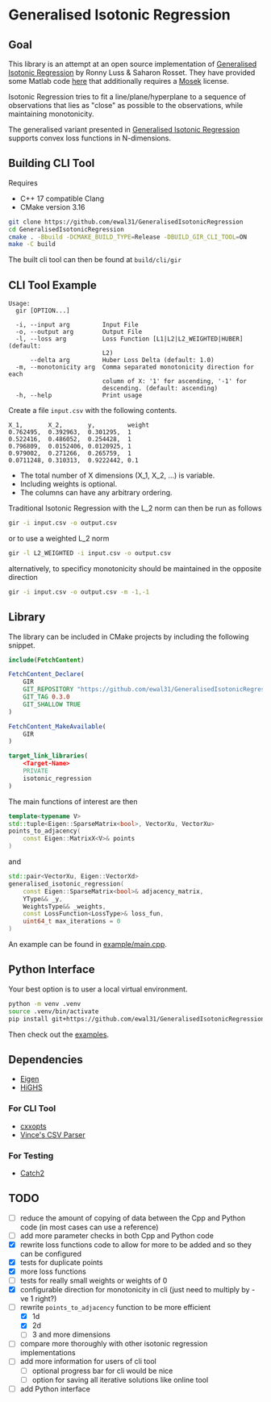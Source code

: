 # Generalised Isotonic Regression

## Goal

This library is an attempt at an open source implementation of [Generalised Isotonic Regression](https://arxiv.org/abs/1104.1779) by
Ronny Luss & Saharon Rosset. They have provided some Matlab code [here](https://www.tandfonline.com/doi/suppl/10.1080/10618600.2012.741550?scroll=top)
that additionally requires a [Mosek](https://www.mosek.com/) license.

Isotonic Regression tries to fit a line/plane/hyperplane to a sequence of observations that lies as "close" as possible
to the observations, while maintaining monotonicity.

The generalised variant presented in [Generalised Isotonic Regression](https://arxiv.org/abs/1104.1779) supports
convex loss functions in N-dimensions.

## Building CLI Tool

Requires

* C++ 17 compatible Clang
* CMake version 3.16

```bash
git clone https://github.com/ewal31/GeneralisedIsotonicRegression
cd GeneralisedIsotonicRegression
cmake . -Bbuild -DCMAKE_BUILD_TYPE=Release -DBUILD_GIR_CLI_TOOL=ON
make -C build
```

The built cli tool can then be found at `build/cli/gir`

## CLI Tool Example

```
Usage:
  gir [OPTION...]

  -i, --input arg         Input File
  -o, --output arg        Output File
  -l, --loss arg          Loss Function [L1|L2|L2_WEIGHTED|HUBER] (default:
                          L2)
      --delta arg         Huber Loss Delta (default: 1.0)
  -m, --monotonicity arg  Comma separated monotonicity direction for each
                          column of X: '1' for ascending, '-1' for
                          descending. (default: ascending)
  -h, --help              Print usage
```

Create a file `input.csv` with the following contents.

```
X_1,       X_2,       y,         weight
0.762495,  0.392963,  0.301295,  1
0.522416,  0.486052,  0.254428,  1
0.796809,  0.0152406, 0.0120925, 1
0.979002,  0.271266,  0.265759,  1
0.0711248, 0.310313,  0.9222442, 0.1
```

* The total number of X dimensions (X\_1, X\_2, ...) is variable.
* Including weights is optional.
* The columns can have any arbitrary ordering.

Traditional Isotonic Regression with the L\_2 norm can then be run as follows

```bash
gir -i input.csv -o output.csv
```

or to use a weighted L\_2 norm

```bash
gir -l L2_WEIGHTED -i input.csv -o output.csv
```

alternatively, to specificy monotonicity should be maintained in the opposite
direction

```bash
gir -i input.csv -o output.csv -m -1,-1
```

## Library

The library can be included in CMake projects by including the following snippet.

```CMake
include(FetchContent)

FetchContent_Declare(
    GIR
    GIT_REPOSITORY "https://github.com/ewal31/GeneralisedIsotonicRegression"
    GIT_TAG 0.3.0
    GIT_SHALLOW TRUE
)

FetchContent_MakeAvailable(
    GIR
)

target_link_libraries(
    <Target-Name>
    PRIVATE
    isotonic_regression
)
```

The main functions of interest are then

```cpp
template<typename V>
std::tuple<Eigen::SparseMatrix<bool>, VectorXu, VectorXu>
points_to_adjacency(
    const Eigen::MatrixX<V>& points
)
```

and

```cpp
std::pair<VectorXu, Eigen::VectorXd>
generalised_isotonic_regression(
    const Eigen::SparseMatrix<bool>& adjacency_matrix,
    YType&& _y,
    WeightsType&& _weights,
    const LossFunction<LossType>& loss_fun,
    uint64_t max_iterations = 0
)
```

An example can be found in [example/main.cpp](./example/main.cpp).

## Python Interface

Your best option is to user a local virtual environment.

```bash
python -m venv .venv
source .venv/bin/activate
pip install git+https://github.com/ewal31/GeneralisedIsotonicRegression
```

Then check out the [examples](./python/examples).

## Dependencies

* [Eigen](https://gitlab.com/libeigen/eigen)
* [HiGHS](https://github.com/ERGO-Code/HiGHS)

### For CLI Tool

* [cxxopts](https://github.com/jarro2783/cxxopts)
* [Vince's CSV Parser](https://github.com/vincentlaucsb/csv-parser)

### For Testing

* [Catch2](https://github.com/catchorg/Catch2)

## TODO

- [ ] reduce the amount of copying of data between the Cpp and Python code (in most cases can use a reference)
- [ ] add more parameter checks in both Cpp and Python code
- [x] rewrite loss functions code to allow for more to be added and so they can be configured
- [x] tests for duplicate points
- [x] more loss functions
- [ ] tests for really small weights or weights of 0
- [x] configurable direction for monotonicity in cli (just need to multiply by -ve 1 right?)
- [ ] rewrite `points_to_adjacency` function to be more efficient
    - [x] 1d
    - [x] 2d
    - [ ] 3 and more dimensions
- [ ] compare more thoroughly with other isotonic regression implementations
- [ ] add more information for users of cli tool
    - [ ] optional progress bar for cli would be nice
    - [ ] option for saving all iterative solutions like online tool
- [ ] add Python interface
